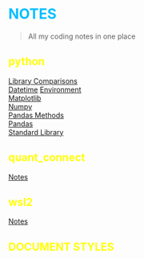 # NOTES

> All my coding notes in one place

## python

[Library Comparisons](/python/comparisons.ipynb)  
[Datetime](/python/datetime.ipynb)
[Environment](/python/environment.ipynb)  
[Matplotlib](/python/matplotlib.ipynb)  
[Numpy](/python/numpy.ipynb)  
[Pandas Methods](/python/pandas_method.ipynb)  
[Pandas](/python/pandas.ipynb)  
[Standard Library](/python/standard.ipynb)

## quant_connect

[Notes](/quant_connect/notes.md)

## wsl2

[Notes](/wsl2/notes.md)

## DOCUMENT STYLES

<style>
h1 {
  color: DeepSkyBlue;
}
h2 {
color: yellow;
}
h3 {
  color: LightCoral;
}
</style>
